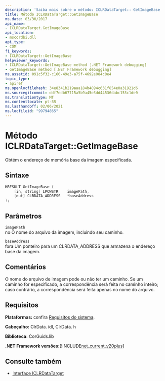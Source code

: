 ```yaml
---
description: 'Saiba mais sobre o método: ICLRDataTarget:: GetImageBase'
title: Método ICLRDataTarget::GetImageBase
ms.date: 03/30/2017
api_name:
- ICLRDataTarget.GetImageBase
api_location:
- mscordbi.dll
api_type:
- COM
f1_keywords:
- ICLRDataTarget::GetImageBase
helpviewer_keywords:
- ICLRDataTarget::GetImageBase method [.NET Framework debugging]
- GetImageBase method [.NET Framework debugging]
ms.assetid: 091c5f32-c160-49e3-a75f-4692e084c8e4
topic_type:
- apiref
ms.openlocfilehash: 34e8341b219aaa184b4894c631f854e0a31921d6
ms.sourcegitcommit: ddf7edb67715a5b9a45e3dd44536dabc153c1de0
ms.translationtype: MT
ms.contentlocale: pt-BR
ms.lasthandoff: 02/06/2021
ms.locfileid: "99794865"
---
```

# <a name="iclrdatatargetgetimagebase-method"></a>Método ICLRDataTarget::GetImageBase

Obtém o endereço de memória base da imagem especificada.  
  
## <a name="syntax"></a>Sintaxe  
  
```cpp  
HRESULT GetImageBase (  
    [in, string] LPCWSTR    imagePath,  
    [out] CLRDATA_ADDRESS   *baseAddress  
);  
```  
  
## <a name="parameters"></a>Parâmetros  

 `imagePath`  
 no O nome do arquivo da imagem, incluindo seu caminho.  
  
 `baseAddress`  
 fora Um ponteiro para um CLRDATA_ADDRESS que armazena o endereço base da imagem.  
  
## <a name="remarks"></a>Comentários  

 O nome do arquivo de imagem pode ou não ter um caminho. Se um caminho for especificado, a correspondência será feita no caminho inteiro; caso contrário, a correspondência será feita apenas no nome do arquivo.  
  
## <a name="requirements"></a>Requisitos  

 **Plataformas:** confira [Requisitos do sistema](../../get-started/system-requirements.md).  
  
 **Cabeçalho:** ClrData. idl, ClrData. h  
  
 **Biblioteca:** CorGuids.lib  
  
 **.NET Framework versões:**[!INCLUDE[net_current_v20plus](../../../../includes/net-current-v20plus-md.md)]  
  
## <a name="see-also"></a>Consulte também

- [Interface ICLRDataTarget](iclrdatatarget-interface.md)
